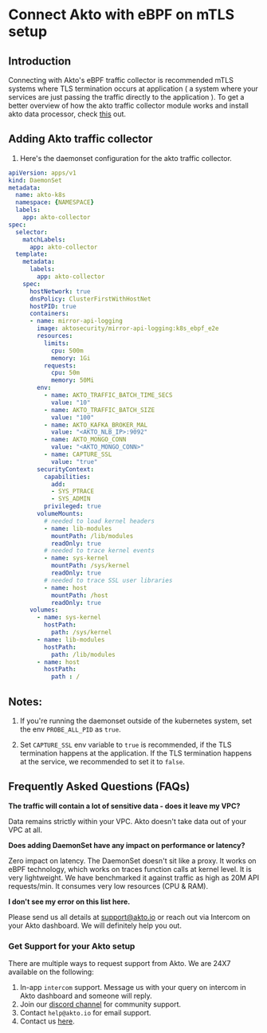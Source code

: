 # Connect Akto with eBPF on mTLS setup

## Introduction

Connecting with Akto's eBPF traffic collector is recommended mTLS systems where TLS termination occurs at application ( a system where your services are just passing the traffic directly to the application ). To get a better overview of how the akto traffic collector module works and install akto data processor, check [this](./ebpf.md) out.

## Adding Akto traffic collector

1. Here's the daemonset configuration for the akto traffic collector. 

```yaml
apiVersion: apps/v1
kind: DaemonSet
metadata:
  name: akto-k8s
  namespace: {NAMESPACE}
  labels:
    app: akto-collector
spec:
  selector:
    matchLabels:
      app: akto-collector
  template:
    metadata:
      labels:
        app: akto-collector
    spec:
      hostNetwork: true
      dnsPolicy: ClusterFirstWithHostNet
      hostPID: true
      containers:
      - name: mirror-api-logging
        image: aktosecurity/mirror-api-logging:k8s_ebpf_e2e
        resources:
          limits:
            cpu: 500m
            memory: 1Gi
          requests:
            cpu: 50m
            memory: 50Mi
        env: 
          - name: AKTO_TRAFFIC_BATCH_TIME_SECS
            value: "10"
          - name: AKTO_TRAFFIC_BATCH_SIZE
            value: "100"
          - name: AKTO_KAFKA_BROKER_MAL
            value: "<AKTO_NLB_IP>:9092"
          - name: AKTO_MONGO_CONN
            value: "<AKTO_MONGO_CONN>"
          - name: CAPTURE_SSL
            value: "true"
        securityContext:
          capabilities:
            add:
            - SYS_PTRACE
            - SYS_ADMIN
          privileged: true
        volumeMounts:
          # needed to load kernel headers
          - name: lib-modules
            mountPath: /lib/modules
            readOnly: true
          # needed to trace kernel events
          - name: sys-kernel
            mountPath: /sys/kernel
            readOnly: true
          # needed to trace SSL user libraries
          - name: host
            mountPath: /host
            readOnly: true
      volumes:
        - name: sys-kernel
          hostPath:
            path: /sys/kernel
        - name: lib-modules
          hostPath:
            path: /lib/modules
        - name: host
          hostPath:
            path : /
```

## Notes:

1. If you're running the daemonset outside of the kubernetes system, set the env `PROBE_ALL_PID` as `true`.

2. Set `CAPTURE_SSL` env variable to `true` is recommended, if the TLS termination happens at the application. If the TLS termination happens at the service, we recommended to set it to `false`.

## Frequently Asked Questions (FAQs)

**The traffic will contain a lot of sensitive data - does it leave my VPC?**

Data remains strictly within your VPC. Akto doesn't take data out of your VPC at all.

**Does adding DaemonSet have any impact on performance or latency?**

Zero impact on latency. The DaemonSet doesn't sit like a proxy. It works on eBPF technology, which works on traces function calls at kernel level. It is very lightweight. We have benchmarked it against traffic as high as 20M API requests/min. It consumes very low resources (CPU & RAM).

**I don't see my error on this list here.**

Please send us all details at support@akto.io or reach out via Intercom on your Akto dashboard. We will definitely help you out.

### Get Support for your Akto setup

There are multiple ways to request support from Akto. We are 24X7 available on the following:

1. In-app `intercom` support. Message us with your query on intercom in Akto dashboard and someone will reply.
2. Join our [discord channel](https://www.akto.io/community) for community support.
3. Contact `help@akto.io` for email support.
4. Contact us [here](https://www.akto.io/contact-us).
